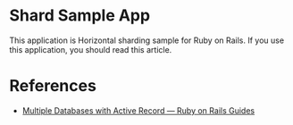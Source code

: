 # Shard Sample App

This application is Horizontal sharding sample for Ruby on Rails. If you use this application, you should read this article. 

# References

* [Multiple Databases with Active Record — Ruby on Rails Guides](https://guides.rubyonrails.org/active_record_multiple_databases.html)
